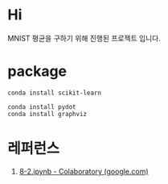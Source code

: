 # Hi

MNIST 평균을 구하기 위해 진행된 프로젝트 입니다.

# package

```shell
conda install scikit-learn

conda install pydot
conda install graphviz
```

# 레퍼런스

1. [8-2.ipynb - Colaboratory (google.com)](https://colab.research.google.com/github/rickiepark/hg-mldl/blob/master/8-2.ipynb#scrollTo=VsZV03UD5Qb5)
